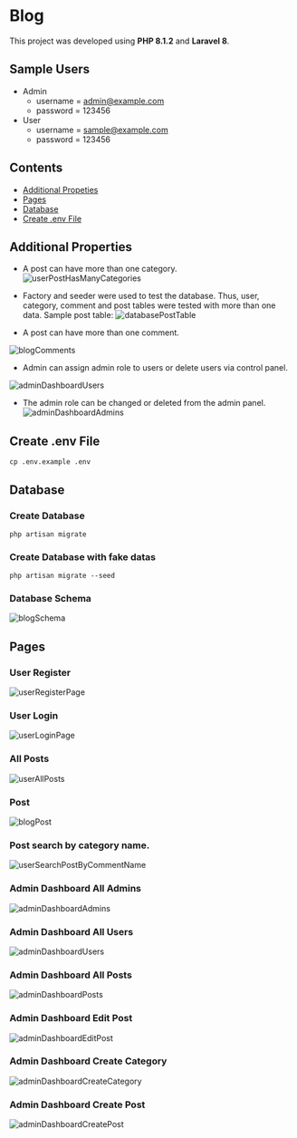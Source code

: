 
# Blog
This project was developed using **PHP 8.1.2** and **Laravel 8**.

## Sample Users

- Admin
    - username = admin@example.com
    - password = 123456
- User
    - username = sample@example.com
    - password = 123456

## Contents

- [Additional Propeties](#additional-properties)
- [Pages](#pages)
- [Database](#database)
- [Create .env File](#create-.env-file)

## Additional Properties

- A post can have more than one category.
  <br />![userPostHasManyCategories](https://i.hizliresim.com/2liuc4l.png)

- Factory and seeder were used to test the database. Thus, user, category, comment and post tables were tested with more than one data. Sample post table:
  ![databasePostTable](https://i.hizliresim.com/mw0k41q.png)



- A post can have more than one comment.


![blogComments](https://i.hizliresim.com/o1n2jkn.png)

-   Admin can assign admin role to users or delete users via control panel.

![adminDashboardUsers](https://i.hizliresim.com/a0q8svo.png)


- The admin role can be changed or deleted from the admin panel.
  ![adminDashboardAdmins](https://i.hizliresim.com/doepc57.png)
 
## Create .env File
    cp .env.example .env

## Database

### Create Database
    php artisan migrate

 ### Create Database with fake datas
    php artisan migrate --seed

### Database Schema
![blogSchema](https://i.hizliresim.com/jmy22rn.png)

## Pages
### User Register
![userRegisterPage](https://i.hizliresim.com/cg8vkvn.png)
### User Login
![userLoginPage](https://i.hizliresim.com/7ccr63m.png)

### All Posts
![userAllPosts](https://i.hizliresim.com/l8u4jrr.png)

### Post
![blogPost](https://i.hizliresim.com/o1n2jkn.png)

### Post search by category name.
![userSearchPostByCommentName](https://i.hizliresim.com/bumcbh8.png)

### Admin Dashboard All Admins
![adminDashboardAdmins](https://i.hizliresim.com/doepc57.png)

### Admin Dashboard All Users
![adminDashboardUsers](https://i.hizliresim.com/a0q8svo.png)

### Admin Dashboard All Posts
![adminDashboardPosts](https://i.hizliresim.com/fn96p4x.png)

### Admin Dashboard Edit Post
![adminDashboardEditPost](https://i.hizliresim.com/fo6tysj.png)

### Admin Dashboard Create Category
![adminDashboardCreateCategory](https://i.hizliresim.com/nneyuqa.png)

### Admin Dashboard Create Post
![adminDashboardCreatePost](https://i.hizliresim.com/3r6sqzi.png)
